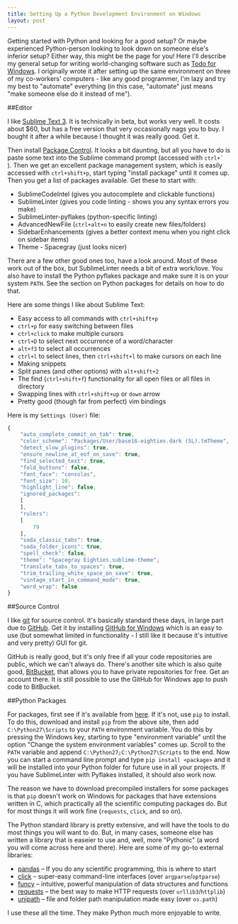 ```yaml
---
title: Setting Up a Python Development Environment on Windows
layout: post
---
```


Getting started with Python and looking for a good setup? Or maybe experienced
Python-person looking to look down on someone else's inferior setup? Either
way, this might be the page for you! Here I'll describe my general setup for
writing world-changing software such as [Todo for
Windows](http://www.github.com/allhailwesttexas/todo). I originally wrote it
after setting up the same environment on three of my co-workers' computers -
like any good programmer, I'm lazy and try my best to "automate" everything (in
this case, "automate" just means "make someone else do it instead of me").

##Editor

I like [Sublime Text 3](http://www.sublimetext.com/3). It is technically in
beta, but works very well. It costs about $60, but has a free version that
very occasionally nags you to buy. I bought it after a while because I thought
it was really good. Get it.

Then install [Package Control](https://sublime.wbond.net/installation#st3). It
looks a bit daunting, but all you have to do is paste some text into the
Sublime command prompt (accessed with ``ctrl+` ``). Then we get an excellent
package management system, which is easily accessed with `ctrl+shift+p`, start
typing "install package" until it comes up. Then you get a list of packages
available. Get these to start with:

- SublimeCodeIntel (gives you autocomplete and clickable functions)
- SublimeLinter (gives you code linting - shows you any syntax errors you make)
- SublimeLinter-pyflakes (python-specific linting)
- AdvancedNewFile (`ctrl+alt+n` to easily create new files/folders)
- SidebarEnhancements (gives a better context menu when you right click on
sidebar items)
- Theme - Spacegray (just looks nicer)

There are a few other good ones too, have a look around. Most of these work out
of the box, but SublimeLinter needs a bit of extra work/love. You also have to
install the Python pyflakes package and make sure it is on your system `PATH`.
See the section on Python packages for details on how to do that.

Here are some things I like about Sublime Text:

- Easy access to all commands with `ctrl+shift+p`
- `ctrl+p` for easy switching between files
- `ctrl+click` to make multiple cursors
- `ctrl+D` to select next occurrence of a word/character
- `alt+f3` to select all occurrences
- `ctrl+l` to select lines, then `ctrl+shift+l` to make cursors on each line
- Making snippets
- Split panes (and other options) with `alt+shift+2`
- The find (`ctrl+shift+f`) functionality for all open files or all files in
directory
- Swapping lines with `ctrl+shift+up` or `down` arrow
- Pretty good (though far from perfect) vim bindings

Here is my `Settings (User)` file:

```javascript
{
    "auto_complete_commit_on_tab": true,
    "color_scheme": "Packages/User/base16-eighties.dark (SL).tmTheme",
    "detect_slow_plugins": true,
    "ensure_newline_at_eof_on_save": true,
    "find_selected_text": true,
    "fold_buttons": false,
    "font_face": "consolas",
    "font_size": 10,
    "highlight_line": false,
    "ignored_packages":
    [
    ],
    "rulers":
    [
        79
    ],
    "soda_classic_tabs": true,
    "soda_folder_icons": true,
    "spell_check": false,
    "theme": "Spacegray Eighties.sublime-theme",
    "translate_tabs_to_spaces": true,
    "trim_trailing_white_space_on_save": true,
    "vintage_start_in_command_mode": true,
    "word_wrap": false
}
```

##Source Control

I like [git](http://www.git-scm.com/) for source control. It's basically
standard these days, in large part due to [GitHub](https://www.github.com/).
Get it by installing [GitHub for Windows](http://windows.github.com/) which is
an easy to use (but somewhat limited in functionality - I still like it because
it's intuitive and very pretty) GUI for git.

GitHub is really good, but it's only free if all your code repositories are
public, which we can't always do. There's another site which is also quite
good, [BitBucket](https://www.bitbucket.org/), that allows you to have private
repositories for free. Get an account there. It is still possible to use the
GitHub for Windows app to push code to BitBucket.

##Python Packages

For packages, first see if it's available from
[here](http://www.lfd.uci.edu/~gohlke/pythonlibs/). If it's not, use `pip` to
install. To do this, download and install `pip` from the above site, then add
`C:\Python27\Scripts` to your `PATH` environment variable. You do this by
pressing the Windows key, starting to type "environment variable" until the
option "Change the system environment variables" comes up. Scroll to the `PATH`
variable and append `C:\Python27;C:\Python27\Scripts` to the end. Now you can
start a command line prompt and type `pip install <package>` and it will be
installed into your Python folder for future use in all your projects. If you
have SublimeLinter with Pyflakes installed, it should also work now. 

The reason we have to download precompiled installers for some packages is that
`pip` doesn't work on Windows for packages that have extensions written in C,
which practically all the scientific computing packages do. But for most things
it will work fine (`requests`, `click`, and so on).

The Python standard library is pretty extensive, and will have the tools to do
most things you will want to do. But, in many cases, someone else has written a
library that is easeier to use and, well, more "Pythonic" (a word you will come
across here and there). Here are some of my go-to external libraries:

- [pandas](#) &ndash; If you do any scientific programming, this is where to start
- [click](#) &ndash; super-easy command-line interfaces (over `argparse`/`optparse`)
- [funcy](#) &ndash; intuitive, powerful manipulation of data structures and functions
- [requests](#) &ndash; the best way to make HTTP requests (over `urllib3`/`httplib`)
- [unipath](#) &ndash; file and folder path manipulation made easy (over `os.path`)

I use these all the time. They make Python much more enjoyable to write.